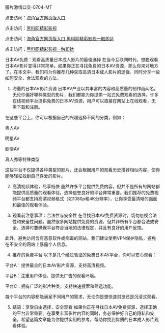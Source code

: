 

骚片激情口交-0704-MT


点击访问：<a href="https://bered.pages.dev/">海角官方网页版入口</a>

点击访问：<a href="https://rtj-3zo.pages.dev/">黑料网精彩影视</a>

点击访问：<a href="https://gsd-agv.pages.dev/">海角官方网页版入口 黑料网精彩影视一触即达</a>

点击访问：<a href="https://gda-c7m.pages.dev/">黑料网精彩影视一触即达</a>


日本AV免费：观看高质量日本成人影片的最佳选择
在当今互联网时代，想要观看日本AV影片变得非常简单。如果你正在寻找免费的日本AV资源，那么你来对地方了。在本文中，我们将为你推荐几种获取高清日本成人影片的途径，同时分享一些如何安全、合法观看的方法。

1. 海量的日本AV影片资源
日本AV产业以其丰富的内容和高质量的制作而闻名。无论你偏好哪种类型的影片，我们都能为你提供一站式免费观看的选择。许多在线视频平台提供免费的日本AV资源，用户可以直接在网站上在线观看，无需下载和注册。

在这些平台上，你可以根据自己的兴趣选择不同的分类，例如：

素人AV

明星AV

剧情AV

真人秀等特殊类型

这些平台不仅提供各种类型的影片，还会根据用户的观看历史推荐相似内容，使你能够轻松找到自己喜爱的影片。

2. 高清视频体验，尽享畅快
虽然许多平台提供免费内容，但并不是所有的网站都能提供高质量的观看体验。选择信誉良好的平台非常重要。我们推荐的免费视频平台都支持高清视频格式（如1080p和4K分辨率），让你享受最清晰的画面和最佳的观看体验。

3. 观看前注意事项：合法性与安全性
在寻找日本AV免费资源时，切勿忽视合法性和安全性问题。虽然很多网站提供免费的资源，但并非所有平台都合法或安全。选择时要确保平台符合当地的法律规定，并且有良好的用户反馈。

此外，避免访问含有恶意软件或病毒的网站。我们建议使用VPN保护隐私，避免在不安全的网站上暴露个人信息。

4. 推荐的免费平台
以下是几个经过验证的免费日本AV平台，你可以安心观看：

平台A：提供最全的日本AV影片资源，支持高清视频。

平台B：注重用户体验，提供无广告的观看环境。

平台C：拥有广泛的影片种类，支持快速搜索和筛选功能。

每个平台的内容都能满足不同用户的需求，无论你是想快速浏览还是沉浸式观看。

5. 结语：享受自由选择，安全观看
如果你正在寻找日本AV免费资源，选择正确的平台非常重要。在享受丰富影片内容的同时，务必保护好自己的隐私和安全。希望这篇文章能为你提供实用的参考，帮助你找到优质的日本成人影片观看体验。







<span style="display:none;">[Canonical link]( https://github.com/cake20250704/cake20250704 ）</span>
